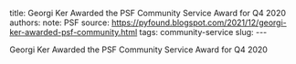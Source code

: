 title: Georgi Ker Awarded the PSF Community Service Award for Q4 2020
authors: 
note: PSF
source: https://pyfound.blogspot.com/2021/12/georgi-ker-awarded-psf-community.html
tags: community-service
slug: ---

Georgi Ker Awarded the PSF Community Service Award for Q4 2020